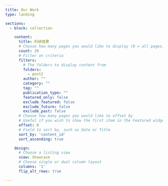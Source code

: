 ```yaml
---
title: Our Work
type: landing

sections:
  - block: collection

    content:
      title: 科研成果
      # Choose how many pages you would like to display (0 = all pages)
      count: 20
      # Filter on criteria
      filters:
        # The folders to display content from
        folders:
          - post2
        author: ""
        category: ""
        tag: ""
        publication_type: ""
        featured_only: false
        exclude_featured: false
        exclude_future: false
        exclude_past: false
      # Choose how many pages you would like to offset by
      # Useful if you wish to show the first item in the Featured widget
      offset: 0
      # Field to sort by, such as Date or Title
      sort_by: 'content_id'
      sort_ascending: true

    design:
      # Choose a listing view
      view: Showcase
      # Choose single or dual column layout
      columns: '1'
      flip_alt_rows: true

---
```

